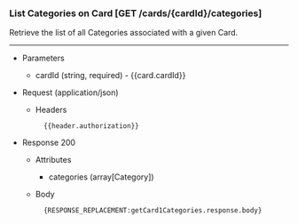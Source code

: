 ### List Categories on Card [GET /cards/{cardId}/categories]
Retrieve the list of all Categories associated with a given Card.

---

+ Parameters
    + cardId (string, required) - {{card.cardId}}
    
+ Request (application/json)
    + Headers
    
            {{header.authorization}}
    
+ Response 200
    + Attributes
        + categories (array[Category])

    + Body

            {RESPONSE_REPLACEMENT:getCard1Categories.response.body}
